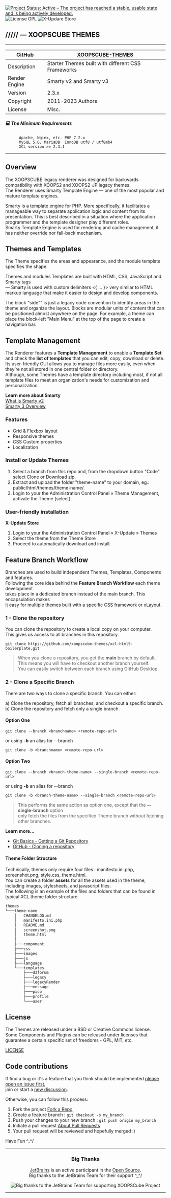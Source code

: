 [![Project Status: Active – The project has reached a stable, usable state and is being actively developed.](https://www.repostatus.org/badges/2.0.0/active.svg)](https://github.com/xoopscube/xcl)
![License GPL](https://img.shields.io/badge/License-GPL-green)
![X-Updare Store](https://img.shields.io/badge/X--Update%20Store-Pending-red)

## ///// — XOOPSCUBE THEMES


---

GitHub | [XOOPSCUBE-THEMES](https://github.com/xoopscube-themes)  
------------ | -------------
Description | Starter Themes built with different CSS Frameworks
Render Engine | Smarty v2 and Smarty v3
Version | 2.3.x
Copyright | 2011-2023 Authors
License | Misc.


##### :computer: The Minimum Requirements



          Apache, Nginx, etc. PHP 7.2.x
          MySQL 5.6, MariaDB  InnoDB utf8 / utf8mb4
          XCL version >= 2.3.1



-----


## Overview   

The XOOPSCUBE legacy renderer was designed for backwards compatibility with XOOPS2 and XOOPS2-JP legacy themes.    
The Renderer uses Smarty Template Engine — one of the most popular and mature template engines.

Smarty is a template engine for PHP. More specifically, it facilitates a manageable way to separate application logic and content from its presentation.
This is best described in a situation where the application programmer and the template designer play different roles.   
Smarty Template Engine is used for rendering and cache management, it has neither override nor fall-back mechanism.

## Themes and Templates

The Theme specifies the areas and appearance, and the module template specifies the shape. 

Themes and modules Templates are built with HTML, CSS, JavaScript and Smarty tags    
— Smarty is used with custom delimiters <{ ... }> very similar to HTML markup language that make it easier to design and develop components.

The block "side"" is just a legacy code convention to identify areas in the theme and organize the layout. Blocks are modular units of content that can be positioned almost anywhere on the page. For example, a theme can place the block-left "Main Menu" at the top of the page to create a navigation bar.

## Template Management 

The Renderer features a **Template Management** to enable a **Template Set** and check the **list of templates** that you can edit, copy, download or delete. Its user-friendly GUI allows you to manage files more easily, even when they’re not all stored in one central folder or directory.   
Although, some Themes have a template directory including most, if not all template files to meet an organization's needs for customization and personalization.

**Learn more about Smarty**    
[What is Smarty v2](https://www.smarty.net/docsv2/en/what.is.smarty.tpl)    
[Smarty 3 Overview](https://www.smarty.net/v3_overview)    


### Features


- Grid & Flexbox layout
- Responsive themes
- CSS Custom properties
- Localization    


### Install or Update Themes

1. Select a branch from this repo and, from the dropdown button "Code" select Clone or Download zip.  
2. Extract and upload the folder "theme-name" to your domain, eg.: public/html/themes/theme-name/*.*  
3. Login to your the Administration Control Panel » Theme Management, activate the Theme (select).  

### User-friendly installation

**X-Update Store**  

1. Login to your the Administration Control Panel » X-Update » Themes    
2. Select the theme from the Theme Store    
3. Proceed to automatically download and install.

    

## Feature Branch Workflow

Branches are used to build independent Themes, Templates, Components and features.  
Following the core idea behind the **Feature Branch Workflow** each theme development   
takes place in a dedicated branch instead of the main branch. This encapsulation makes   
it easy for multiple themes built with a specific CSS framework or xLayout.

### 1 - Clone the repository   

You can clone the repository to create a local copy on your computer.  
This gives us access to all branches in this repository.

``` 
git clone https://github.com/xoopscube-themes/xcl-html5-boilerplate.git
```

> When you clone a repository, you get the **main** branch by default.   
> This means you will have to checkout another branch yourself.   
> You can easily switch between each branch using GitHub Desktop.  



### 2 - Clone a Specific Branch

There are two ways to clone a specific branch. You can either:

a) Clone the repository, fetch all branches, and checkout a specific branch.
b) Clone the repository and fetch only a single branch.  

#### Option One  

``` 
git clone --branch <branchname> <remote-repo-url>
```

or using **-b** an alias for --branch

``` 
git clone -b <branchname> <remote-repo-url>
``` 

#### Option Two

``` 
git clone --branch <branch-theme-name> --single-branch <remote-repo-url>
``` 

or using **-b** an alias for --branch

``` 
git clone -b <branch-theme-name> --single-branch <remote-repo-url>
``` 

> This performs the same action as option one, except that the **--single-branch** option   
> only fetch the files from the specified Theme branch without fetching other branches.


**Learn more...**   
  
- [Git Basics - Getting a Git Repository](https://git-scm.com/book/en/v2/Git-Basics-Getting-a-Git-Repository)  
- [GitHub - Cloning a repository](https://docs.github.com/en/repositories/creating-and-managing-repositories/cloning-a-repository)  




#### Theme Folder Structure

Technically, themes only require four files : manifesto.ini.php, screenshot.png, style.css, theme.html.   
You can create a folder **assets** for all the assets used in the theme, including images, stylesheets, and javascript files.    
The following is an example of the files and folders that can be found in typical XCL theme folder structure.</p>
        
```bash
themes
└───theme-name
    │   CHANGELOG.md
    │   manifesto.ini.php
    │   README.md
    │   screenshot.png
    │   theme.html
    │
    ├───component
    ├───css
    ├───images
    ├───js
    ├───language
    └───templates
        ├───d3forum
        ├───legacy
        ├───legacyRender
        ├───message
        ├───pico
        ├───profile
        └───user
```


License
-------

The Themes are released under a BSD or Creative Commons license.  
Some Components and Plugins can be released under licenses that   
guarantee a certain specific set of freedoms - GPL, MIT, etc.  

[LICENSE](LICENSE)

Code contributions
----------------

If find a bug or it's a feature that you think should be implemented [please open an issue first](https://github.com/xoopscube-themes/xcl-html5-boilerplate/issues),   
join or start a [new discussion](https://github.com/orgs/xoopscube-themes/discussions).    

Otherwise, you can follow this process:

1. Fork the project [Fork a Repo](http://help.github.com/fork-a-repo/)
2. Create a feature branch : `git checkout -b my_branch`
3. Push your changes to your new branch : `git push origin my_branch`
4. Initiate a pull request [About Pull Requests](https://docs.github.com/en/pull-requests/collaborating-with-pull-requests/proposing-changes-to-your-work-with-pull-requests/about-pull-requests)
5. Your pull request will be reviewed and hopefully merged :)

Have Fun ^_^/

  
  
-----  

<h3 align="center">Big Thanks</h3>    
  
<p align="center"><a href="https://www.jetbrains.com/" target="_blank">JetBrains</a> is an active participant in the <a href="https://jetbrains.com/opensource/" target="_blank">Open Source</a>.<br>
Big thanks to the JetBrains Team for their support ^_^/ </p>
  
<p align=center><img src="https://raw.githubusercontent.com/xoopscube/artwork-social-media/master/logo/jetbrains-logo-variant-3-256.png" alt="Big thanks to the JetBrains Team for supporting XOOPSCube Project" title="Big thanks to the JetBrains Team" /></p>
  
-----


